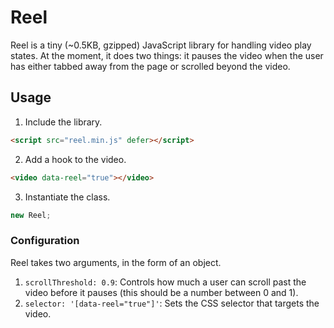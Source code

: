 # Reel

Reel is a tiny (~0.5KB, gzipped) JavaScript library for handling video play states. At the moment, it does two things: it pauses the video when the user has either tabbed away from the page or scrolled beyond the video.

## Usage

1. Include the library.

  ```html
  <script src="reel.min.js" defer></script>
  ```

2. Add a hook to the video.

  ```html
  <video data-reel="true"></video>
  ```

3. Instantiate the class.

  ```javascript
  new Reel;
  ```

### Configuration

Reel takes two arguments, in the form of an object.

1. `scrollThreshold: 0.9`: Controls how much a user can scroll past the video before it pauses (this should be a number between 0 and 1).
2. `selector: '[data-reel="true"]'`: Sets the CSS selector that targets the video.
